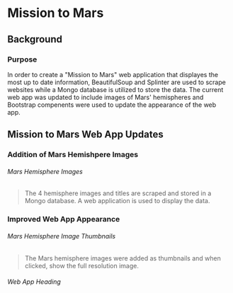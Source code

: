 # Mission to Mars

## Background

### Purpose

In order to create a "Mission to Mars" web application that displayes the most up to date information, BeautifulSoup and Splinter are used to scrape websites while a Mongo database is utilized to store the data. The current web app was updated to include images of Mars' hemispheres and Bootstrap compenents were used to update the appearance of the web app. 

## Mission to Mars Web App Updates

### Addition of Mars Hemishpere Images

###### Mars Hemisphere Images
> The 4 hemisphere images and titles are scraped and stored in a Mongo database. A web application is used to display the data. 
> 

### Improved Web App Appearance

###### Mars Hemisphere Image Thumbnails
> The Mars hemisphere images were added as thumbnails and when clicked, show the full resolution image.
###### Web App Heading
>
